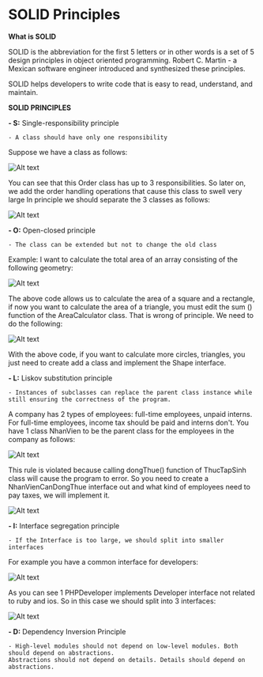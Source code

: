 # **SOLID Principles**

**What is SOLID**

SOLID is the abbreviation for the first 5 letters or in other words is a set of 5 design principles in object oriented programming. 
Robert C. Martin - a Mexican software engineer introduced and synthesized these principles.

SOLID helps developers to write code that is easy to read, understand, and maintain.

**SOLID PRINCIPLES**

**- S:** Single-responsibility principle

    - A class should have only one responsibility
    
Suppose we have a class as follows:

![Alt text](images/SingleError.PNG)

You can see that this Order class has up to 3 responsibilities. 
So later on, we add the order handling operations that cause this class to swell very large
In principle we should separate the 3 classes as follows:

![Alt text](images/Single-responsibility.PNG)

**- O:** Open-closed principle

    - The class can be extended but not to change the old class
Example: I want to calculate the total area of an array consisting of the following geometry:

![Alt text](images/Open-closed-one.PNG)

The above code allows us to calculate the area of a square and a rectangle, 
if now you want to calculate the area of a triangle, you must edit the sum () function of the AreaCalculator class. 
That is wrong of principle. We need to do the following:

![Alt text](images/Open-closed-two.PNG)

With the above code, if you want to calculate more circles, triangles, 
you just need to create add a class and implement the Shape interface.

**- L:** Liskov substitution principle

    - Instances of subclasses can replace the parent class instance while still ensuring the correctness of the program.
A company has 2 types of employees: full-time employees, unpaid interns. 
For full-time employees, income tax should be paid and interns don't. 
You have 1 class NhanVien to be the parent class for the employees in the company as follows:

![Alt text](images/Liskov-Substitution-one.PNG)

This rule is violated because calling dongThue() function of ThucTapSinh class will cause the program to error.
So you need to create a NhanVienCanDongThue interface out and what kind of employees need to pay taxes, 
we will implement it.

![Alt text](images/Liskov-Substitution-two.PNG)


**- I:** Interface segregation principle

    - If the Interface is too large, we should split into smaller interfaces
For example you have a common interface for developers:

![Alt text](images/Interface-Segregation-one.PNG)

As you can see 1 PHPDeveloper implements Developer interface not related to ruby and ios. 
So in this case we should split into 3 interfaces:

![Alt text](images/Interface-Segregation-two.PNG)

**- D:** Dependency Inversion Principle

    - High-level modules should not depend on low-level modules. Both should depend on abstractions.
    Abstractions should not depend on details. Details should depend on abstractions.
    
    